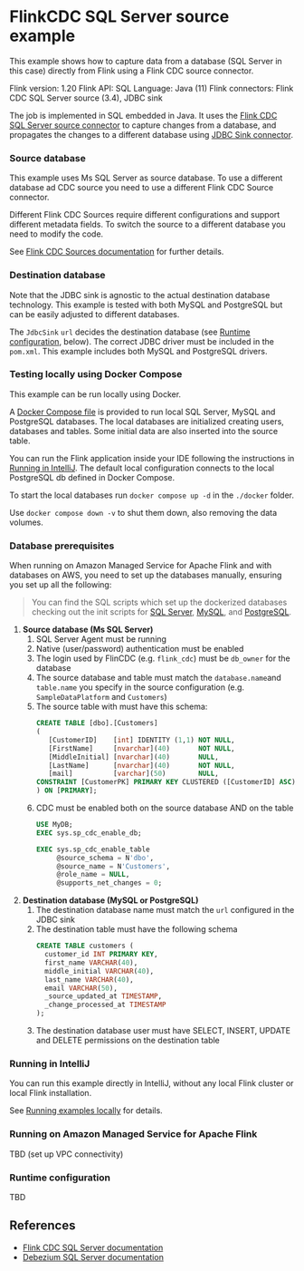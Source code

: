 # FlinkCDC SQL Server source example

This example shows how to capture data from a database (SQL Server in this case) directly from Flink using a Flink CDC source connector.

Flink version: 1.20
Flink API: SQL
Language: Java (11)
Flink connectors: Flink CDC SQL Server source (3.4), JDBC sink

The job is implemented in SQL embedded in Java. It uses the [Flink CDC SQL Server source connector](https://nightlies.apache.org/flink/flink-cdc-docs-release-3.4/docs/connectors/flink-sources/sqlserver-cdc/)
to capture changes from a database, and propagates the changes to a different database using [JDBC Sink connector](https://nightlies.apache.org/flink/flink-docs-release-1.20/docs/connectors/table/jdbc/).

### Source database

This example uses Ms SQL Server as source database. To use a different database ad CDC source you need to use a different Flink CDC Source connector.

Different Flink CDC Sources require different configurations and support different metadata fields. To switch the source to a different database you need to modify the code.

See [Flink CDC Sources documentation](https://nightlies.apache.org/flink/flink-cdc-docs-release-3.4/docs/connectors/flink-sources/sqlserver-cdc) for further details.


### Destination database

Note that the JDBC sink is agnostic to the actual destination database technology. This example is tested with both MySQL 
and PostgreSQL but can be easily adjusted to different databases.

The `JdbcSink` `url` decides the destination database (see [Runtime configuration](#runtime-configuration), below).
The correct JDBC driver must be included in the `pom.xml`. This example includes both MySQL and PostgreSQL drivers.

### Testing locally using Docker Compose

This example can be run locally using Docker.

A [Docker Compose file](./docker/docker-compose.yml) is provided to run local SQL Server, MySQL and PostgreSQL databases.
The local databases are initialized creating users, databases and tables. Some initial data are also inserted into the source table.

You can run the Flink application inside your IDE following the instructions in [Running in IntelliJ](#running-in-intellij). 
The default local configuration connects to the local PostgreSQL db defined in Docker Compose.

To start the local databases run `docker compose up -d` in the `./docker` folder.

Use `docker compose down -v` to shut them down, also removing the data volumes. 


### Database prerequisites

When running on Amazon Managed Service for Apache Flink and with databases on AWS, you need to set up the databases manually, ensuring you set up all the following:

> You can find the SQL scripts which set up the dockerized databases checking out the init scripts for 
> [SQL Server](docker/sqlserver-init/init.sql), [MySQL](docker/mysql-init/init.sql), 
> and [PostgreSQL](docker/postgres-init/init.sql).

1. **Source database (Ms SQL Server)**
   1. SQL Server Agent must be running
   2. Native (user/password) authentication must be enabled
   3. The login used by FlinCDC (e.g. `flink_cdc`) must be `db_owner` for the database
   4. The source database and table must match the `database.name`and `table.name` you specify in the source configuration (e.g. `SampleDataPlatform` and `Customers`)
   5. The source table with must have this schema:
      ```sql
      CREATE TABLE [dbo].[Customers]
      (
         [CustomerID]    [int] IDENTITY (1,1) NOT NULL,
         [FirstName]     [nvarchar](40)       NOT NULL,
         [MiddleInitial] [nvarchar](40)       NULL,
         [LastName]      [nvarchar](40)       NOT NULL,
         [mail]          [varchar](50)        NULL,
      CONSTRAINT [CustomerPK] PRIMARY KEY CLUSTERED ([CustomerID] ASC)
      ) ON [PRIMARY];
      ```
   6. CDC must be enabled both on the source database AND on the table
       ```sql
       USE MyDB;
       EXEC sys.sp_cdc_enable_db;
    
       EXEC sys.sp_cdc_enable_table
            @source_schema = N'dbo',
            @source_name = N'Customers',
            @role_name = NULL,
            @supports_net_changes = 0;
       ```
2. **Destination database (MySQL or PostgreSQL)**
   1. The destination database name must match the `url` configured in the JDBC sink
   2. The destination table must have the following schema
         ```sql
         CREATE TABLE customers (
           customer_id INT PRIMARY KEY,
           first_name VARCHAR(40),
           middle_initial VARCHAR(40),
           last_name VARCHAR(40),
           email VARCHAR(50),
           _source_updated_at TIMESTAMP,
           _change_processed_at TIMESTAMP
         );
         ```
   3. The destination database user must have SELECT, INSERT, UPDATE and DELETE permissions on the destination table 

### Running in IntelliJ

You can run this example directly in IntelliJ, without any local Flink cluster or local Flink installation.

See [Running examples locally](../../running-examples-locally.md) for details.


### Running on Amazon Managed Service for Apache Flink

TBD
(set up VPC connectivity)

### Runtime configuration

TBD


## References

* [Flink CDC SQL Server documentation](https://nightlies.apache.org/flink/flink-cdc-docs-release-3.4/docs/connectors/flink-sources/sqlserver-cdc)
* [Debezium SQL Server documentation](https://debezium.io/documentation/reference/1.9/connectors/sqlserver.html)